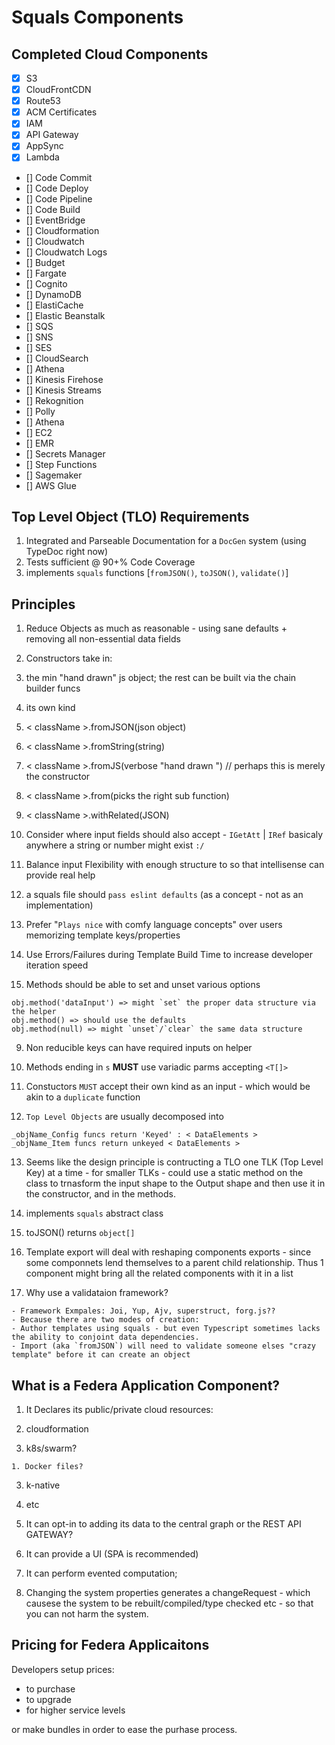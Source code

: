 # Squals Components

## Completed Cloud Components

- [x] S3
- [x] CloudFrontCDN
- [x] Route53
- [x] ACM Certificates
- [x] IAM
- [x] API Gateway
- [x] AppSync
- [x] Lambda
- [] Code Commit
- [] Code Deploy
- [] Code Pipeline
- [] Code Build
- [] EventBridge
- [] Cloudformation
- [] Cloudwatch
- [] Cloudwatch Logs
- [] Budget
- [] Fargate
- [] Cognito
- [] DynamoDB
- [] ElastiCache
- [] Elastic Beanstalk
- [] SQS
- [] SNS
- [] SES
- [] CloudSearch
- [] Athena
- [] Kinesis Firehose
- [] Kinesis Streams
- [] Rekognition
- [] Polly
- [] Athena
- [] EC2
- [] EMR
- [] Secrets Manager
- [] Step Functions
- [] Sagemaker
- [] AWS Glue

## Top Level Object (TLO) Requirements

1. Integrated and Parseable Documentation for a `DocGen` system (using TypeDoc right now)
2. Tests sufficient @ 90+% Code Coverage
3. implements `squals` functions [`fromJSON()`, `toJSON()`, `validate()`]

## Principles

1. Reduce Objects as much as reasonable - using sane defaults + removing all non-essential data fields

2. Constructors take in:

  1. the min "hand drawn" js object; the rest can be built via the chain builder funcs
  2. its own kind
  3. < className >.fromJSON(json object)
  4. < className >.fromString(string)
  5. < className >.fromJS(verbose "hand drawn ") // perhaps this is merely the constructor
  6. < className >.from(picks the right sub function)
  7. < className >.withRelated(JSON)

3. Consider where input fields should also accept - `IGetAtt` | `IRef` basicaly anywhere a string or number might exist `:/`

4. Balance input Flexibility with enough structure to so that intellisense can provide real help

5. a squals file should `pass eslint defaults` (as a concept - not as an implementation)

6. Prefer "`Plays nice` with comfy language concepts" over users memorizing template keys/properties

7. Use Errors/Failures during Template Build Time to increase developer iteration speed

8. Methods should be able to set and unset various options

  ```
  obj.method('dataInput') => might `set` the proper data structure via the helper
  obj.method() => should use the defaults
  obj.method(null) => might `unset`/`clear` the same data structure
  ```

9. Non reducible keys can have required inputs on helper

10. Methods ending in `s` **MUST** use variadic parms accepting `<T[]>`

11. Constuctors `MUST` accept their own kind as an input - which would be akin to a `duplicate` function

12. `Top Level Objects` are usually decomposed into

  ```
  _objName_Config funcs return 'Keyed' : < DataElements >
  _objName_Item funcs return unkeyed < DataElements >
  ```

13. Seems like the design principle is contructing a TLO one TLK (Top Level Key) at a time - for smaller TLKs - could use a static method on the class to trnasform the input shape to the Output shape and then use it in the constructor, and in the methods.

14. implements `squals` abstract class

15. toJSON() returns `object[]`

16. Template export will deal with reshaping components exports - since some componnets lend themselves to a parent child relationship. Thus 1 component might bring all the related components with it in a list

17. Why use a validataion framework?

```
- Framework Exmpales: Joi, Yup, Ajv, superstruct, forg.js??
- Because there are two modes of creation:
- Author templates using squals - but even Typescript sometimes lacks the ability to conjoint data dependencies.
- Import (aka `fromJSON`) will need to validate someone elses "crazy template" before it can create an object
```

## What is a Federa Application Component?

1. It Declares its public/private cloud resources:

  1. cloudformation

  2. k8s/swarm?

    1. Docker files?

  3. k-native

  4. etc

2. It can opt-in to adding its data to the central graph or the REST API GATEWAY?

3. It can provide a UI (SPA is recommended)

4. It can perform evented computation;

5. Changing the system properties generates a changeRequest - which causese the system to be rebuilt/compiled/type checked etc - so that you can not harm the system.

## Pricing for Federa Applicaitons

Developers setup prices:

- to purchase
- to upgrade
- for higher service levels

or make bundles in order to ease the purhase process.
